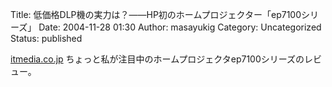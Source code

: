 Title: 低価格DLP機の実力は？——HP初のホームプロジェクター「ep7100シリーズ」
Date: 2004-11-28 01:30
Author: masayukig
Category: Uncategorized
Status: published

[itmedia.co.jp](http://www.itmedia.co.jp/lifestyle/articles/0411/26/news025.html)
ちょっと私が注目中のホームプロジェクタep7100シリーズのレビュー。
